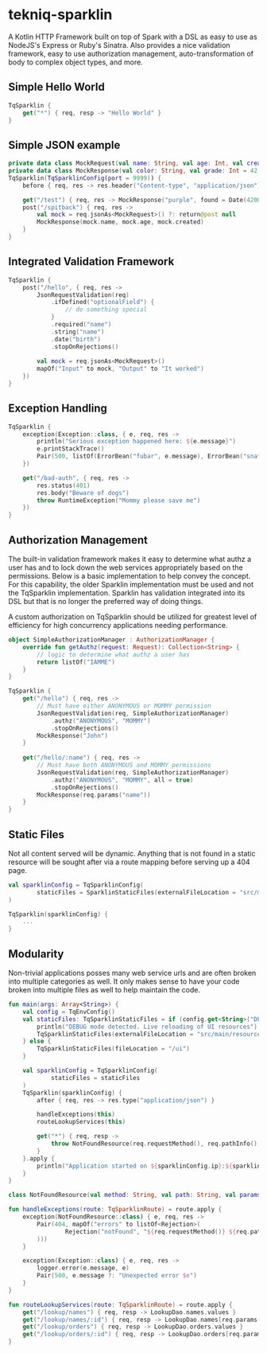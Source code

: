 # tekniq-sparklin
A Kotlin HTTP Framework built on top of Spark with a DSL as easy to use
as NodeJS's Express or Ruby's Sinatra. Also provides a nice validation
framework, easy to use authorization management, auto-transformation of
body to complex object types, and more.

## Simple Hello World
```kotlin
TqSparklin {
    get("*") { req, resp -> "Hello World" }
}
```

## Simple JSON example
```kotlin
private data class MockRequest(val name: String, val age: Int, val created: Date? = Date())
private data class MockResponse(val color: String, val grade: Int = 42, val found: Date? = Date(), val nullable: String? = null)
TqSparklin(TqSparklinConfig(port = 9999)) {
    before { req, res -> res.header("Content-type", "application/json") }

    get("/test") { req, res -> MockResponse("purple", found = Date(4200)) }
    post("/spitback") { req, res ->
        val mock = req.jsonAs<MockRequest>() ?: return@post null
        MockResponse(mock.name, mock.age, mock.created)
    }
}
```

## Integrated Validation Framework
```kotlin
TqSparklin {
    post("/hello", { req, res ->
        JsonRequestValidation(req)
            .ifDefined("optionalField") {
                // do something special
            }
            .required("name")
            .string("name")
            .date("birth")
            .stopOnRejections()
        
        val mock = req.jsonAs<MockRequest>()
        mapOf("Input" to mock, "Output" to "It worked")
    })
}
```

## Exception Handling
```kotlin
TqSparklin {
    exception(Exception::class, { e, req, res ->
        println("Serious exception happened here: ${e.message}")
        e.printStackTrace()
        Pair(500, listOf(ErrorBean("fubar", e.message), ErrorBean("snafu", "Just another for fun")))
    })

    get("/bad-auth", { req, res ->
        res.status(401)
        res.body("Beware of dogs")
        throw RuntimeException("Mommy please save me")
    })
}
```

## Authorization Management
The built-in validation framework makes it easy to determine what authz
a user has and to lock down the web services appropriately based on the
permissions. Below is a basic implementation to help convey the concept.
For this capability, the older Sparklin implementation must be used and
not the TqSparklin implementation. Sparklin has validation integrated
into its DSL but that is no longer the preferred way of doing things.
 
A custom authorization on TqSparklin should be utilized for greatest
level of efficiency for high concurrency applications needing
performance.

```kotlin
object SimpleAuthorizationManager : AuthorizationManager {
    override fun getAuthz(request: Request): Collection<String> {
        // logic to determine what authz a user has
        return listOf("IAMME")
    }
}

TqSparklin {
    get("/hello") { req, res ->
        // Must have either ANONYMOUS or MOMMY permission
        JsonRequestValidation(req, SimpleAuthorizationManager)
            .authz("ANONYMOUS", "MOMMY")
            .stopOnRejections()
        MockResponse("John")
    }
    
    get("/hello/:name") { req, res ->
        // Must have both ANONYMOUS and MOMMY permissions
        JsonRequestValidation(req, SimpleAuthorizationManager)
            .authz("ANONYMOUS", "MOMMY", all = true)
            .stopOnRejections()
        MockResponse(req.params("name"))
    }
}
```

## Static Files
Not all content served will be dynamic. Anything that is not found in a
static resource will be sought after via a route mapping before serving
up a 404 page.

```kotlin
val sparklinConfig = TqSparklinConfig(
        staticFiles = SparklinStaticFiles(externalFileLocation = "src/main/resources/ui")
)

TqSparklin(sparklinConfig) {
    ...
}
```

## Modularity
Non-trivial applications posses many web service urls and are often
broken into multiple categories as well. It only makes sense to have
your code broken into multiple files as well to help maintain the code.

```kotlin
fun main(args: Array<String>) {
    val config = TqEnvConfig()
    val staticFiles: TqSparklinStaticFiles = if (config.get<String>("DEBUG") == "1") {
        println("DEBUG mode detected. Live reloading of UI resources")
        TqSparklinStaticFiles(externalFileLocation = "src/main/resources/ui")
    } else {
        TqSparklinStaticFiles(fileLocation = "/ui")
    }

    val sparklinConfig = TqSparklinConfig(
            staticFiles = staticFiles
    )
    TqSparklin(sparklinConfig) {
        after { req, res -> res.type("application/json") }

        handleExceptions(this)
        routeLookupServices(this)

        get("*") { req, resp ->
            throw NotFoundResource(req.requestMethod(), req.pathInfo(), req.params())
        }
    }.apply {
        println("Application started on ${sparklinConfig.ip}:${sparklinConfig.port}")
    }
}

class NotFoundResource(val method: String, val path: String, val params: Map<String, String> = emptyMap()) : Exception() 

fun handleExceptions(route: TqSparklinRoute) = route.apply {
    exception(NotFoundResource::class) { e, req, res ->
        Pair(404, mapOf("errors" to listOf<Rejection>(
                Rejection("notFound", "${req.requestMethod()} ${req.pathInfo()}")
        )))
    }

    exception(Exception::class) { e, req, res ->
        logger.error(e.message, e)
        Pair(500, e.message ?: "Unexpected error $e")
    }
}

fun routeLookupServices(route: TqSparklinRoute) = route.apply {
    get("/lookup/names") { req, resp -> LookupDao.names.values }
    get("/lookup/names/:id") { req, resp -> LookupDao.names[req.params("id")] }
    get("/lookup/orders") { req, resp -> LookupDao.orders.values }
    get("/lookup/orders/:id") { req, resp -> LookupDao.orders[req.params("id").toInt()] }
}
```
